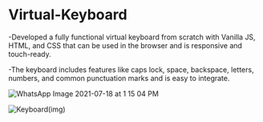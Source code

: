 # Virtual-Keyboard
-Developed a fully functional virtual keyboard from scratch with Vanilla JS, HTML, and CSS that can be used in the browser and is responsive and touch-ready.

-The keyboard includes features like caps lock, space, backspace, letters, numbers, and common punctuation marks and is easy to integrate.


![WhatsApp Image 2021-07-18 at 1 15 04 PM](https://user-images.githubusercontent.com/85557933/126060020-ba7a7008-f19f-4a22-8684-c97b6ca24089.jpeg)


![Keyboard(img)](https://user-images.githubusercontent.com/85557933/126060004-55140cde-12c1-4c68-b5a1-123dd97c9fb8.jpg)
